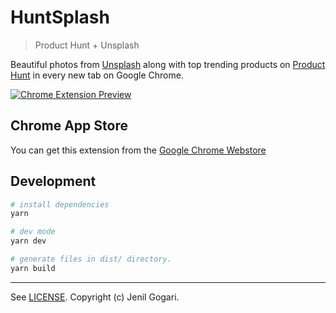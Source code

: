 # HuntSplash

> Product Hunt + Unsplash

Beautiful photos from [Unsplash](https://unsplash.com) along with top trending products on [Product Hunt](https://www.producthunt.com) in every new tab on Google Chrome.

[![Chrome Extension Preview](https://cdn.rawgit.com/jenil/huntsplash/f5b5fe24/assets/preview.png)](https://chrome.google.com/webstore/detail/huntsplash/fejjkeajblelillckhllmplcpdegdphb)

## Chrome App Store

You can get this extension from the [Google Chrome Webstore](https://chrome.google.com/webstore/detail/huntsplash/fejjkeajblelillckhllmplcpdegdphb)

## Development
```bash
# install dependencies
yarn

# dev mode
yarn dev

# generate files in dist/ directory.
yarn build
```

---

See [LICENSE](LICENSE). Copyright (c) Jenil Gogari.
